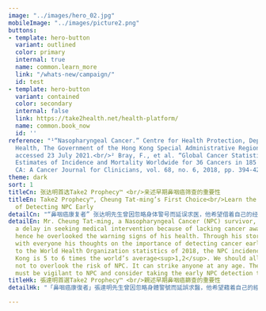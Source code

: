```yaml
---
image: "../images/hero_02.jpg"
mobileImage: "../images/picture2.png"
buttons:
- template: hero-button
  variant: outlined
  color: primary
  internal: true
  name: common.learn_more
  link: "/whats-new/campaign/"
  id: test
- template: hero-button
  variant: contained
  color: secondary
  internal: false
  link: https://take2health.net/health-platform/
  name: common.book_now
  id: ''
reference: "¹“Nasopharyngeal Cancer.” Centre for Health Protection, Department of
  Health, The Government of the Hong Kong Special Administrative Region, 2021, www.chp.gov.hk/en/healthtopics/content/25/54.html,
  accessed 23 July 2021.<br/>² Bray, F., et al. “Global Cancer Statistics 2018: GLOBOCAN
  Estimates of Incidence and Mortality Worldwide for 36 Cancers in 185 Countries.”
  CA: A Cancer Journal for Clinicians, vol. 68, no. 6, 2018, pp. 394-424."
theme: dark
sort: 1
titleCn: 张达明首选Take2 Prophecy™ <br/>亲述早期鼻咽癌筛查的重要性
titleEn: Take2 Prophecy™, Cheung Tat-ming’s First Choice<br/>Learn the Importance
  of Detecting NPC Early
detailCn: "“鼻咽癌康复者” 张达明先生曾因忽略身体警号而延误求医，他希望借着自己的经历让大众关注鼻咽癌。根据世界卫生组织2018年的数据显示，香港鼻咽癌发病率是全球平均的5-6倍<sup>1,2</sup>\x05。无论年纪、性别及背景，任何人士都有机会患上鼻咽癌，因此，及早进行早期鼻咽癌筛查“提防”鼻咽癌是至关重要的。"
detailEn: Mr. Cheung Tat-ming, a Nasopharyngeal Cancer (NPC) survivor, had experienced
  a delay in seeking medical intervention because of lacking cancer awareness, and
  hence he overlooked the warning signs of his health. Through his story, he is sharing
  with everyone his thoughts on the importance of detecting cancer early. According
  to the World Health Organization statistics of 2018, the NPC incidence rate in Hong
  Kong is 5 to 6 times the world’s average<sup>1,2</sup>. We should all be reminded
  not to overlook the risk of NPC. It can strike anyone at any age. Therefore, everyone
  must be vigilant to NPC and consider taking the early NPC detection test as a precaution.
titleHk: 張達明首選Take2 Prophecy™ <br/>親述早期鼻咽癌篩查的重要性
detailHk: "「鼻咽癌康復者」張達明先生曾因忽略身體警號而延誤求醫，他希望藉着自己的經歷讓大眾關注鼻咽癌。根據世界衛生組織2018年的數據顯示，香港鼻咽癌發病率是全球平均的5-6倍<sup>1,2</sup>。不論年紀、性別及背景，任何人士都有機會患上鼻咽癌，因此，及早進行早期鼻咽癌篩查「提防」鼻咽癌是至關重要的。"

---
```

